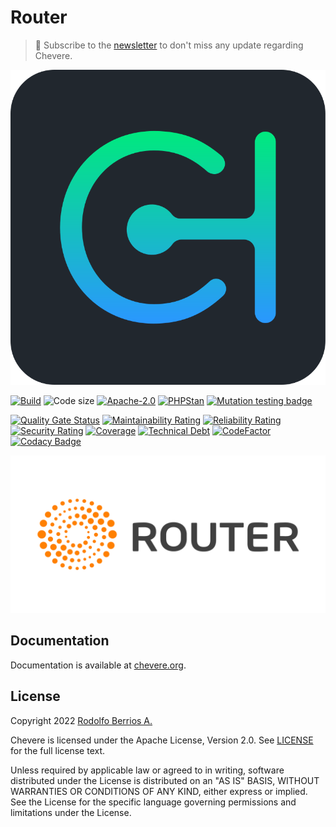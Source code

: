 # Router

> 🔔 Subscribe to the [newsletter](https://chv.to/chevere-newsletter) to don't miss any update regarding Chevere.

![Chevere](chevere.svg)

[![Build](https://img.shields.io/github/actions/workflow/status/chevere/router/test.yml?branch=main&style=flat-square)](https://github.com/chevere/router/actions)
![Code size](https://img.shields.io/github/languages/code-size/chevere/router?style=flat-square)
[![Apache-2.0](https://img.shields.io/github/license/chevere/router?style=flat-square)](LICENSE)
[![PHPStan](https://img.shields.io/badge/PHPStan-level%209-blueviolet?style=flat-square)](https://phpstan.org/)
[![Mutation testing badge](https://img.shields.io/endpoint?style=flat-square&url=https%3A%2F%2Fbadge-api.stryker-mutator.io%2Fgithub.com%2Fchevere%2Frouter%2F0.2)](https://dashboard.stryker-mutator.io/reports/github.com/chevere/router/0.2)

[![Quality Gate Status](https://sonarcloud.io/api/project_badges/measure?project=chevere_router&metric=alert_status)](https://sonarcloud.io/dashboard?id=chevere_router)
[![Maintainability Rating](https://sonarcloud.io/api/project_badges/measure?project=chevere_router&metric=sqale_rating)](https://sonarcloud.io/dashboard?id=chevere_router)
[![Reliability Rating](https://sonarcloud.io/api/project_badges/measure?project=chevere_router&metric=reliability_rating)](https://sonarcloud.io/dashboard?id=chevere_router)
[![Security Rating](https://sonarcloud.io/api/project_badges/measure?project=chevere_router&metric=security_rating)](https://sonarcloud.io/dashboard?id=chevere_router)
[![Coverage](https://sonarcloud.io/api/project_badges/measure?project=chevere_router&metric=coverage)](https://sonarcloud.io/dashboard?id=chevere_router)
[![Technical Debt](https://sonarcloud.io/api/project_badges/measure?project=chevere_router&metric=sqale_index)](https://sonarcloud.io/dashboard?id=chevere_router)
[![CodeFactor](https://www.codefactor.io/repository/github/chevere/router/badge)](https://www.codefactor.io/repository/github/chevere/router)
[![Codacy Badge](https://app.codacy.com/project/badge/Grade/b956754f8ff04aaa9ca24a6e4cc21661)](https://www.codacy.com/gh/chevere/router/dashboard)

![Router](.github/banner/router-logo.svg)

## Documentation

Documentation is available at [chevere.org](https://chevere.org/packages/router).

## License

Copyright 2022 [Rodolfo Berrios A.](https://rodolfoberrios.com/)

Chevere is licensed under the Apache License, Version 2.0. See [LICENSE](LICENSE) for the full license text.

Unless required by applicable law or agreed to in writing, software distributed under the License is distributed on an "AS IS" BASIS, WITHOUT WARRANTIES OR CONDITIONS OF ANY KIND, either express or implied. See the License for the specific language governing permissions and limitations under the License.
